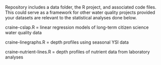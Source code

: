 Repository includes a data folder, the R project, and associated code files. This could serve as a framework for other water quality projects provided your datasets are relevant to the statistical analyses done below. 

craine-cslap.R = linear regression models of long-term citizen science water quality data

craine-linegraphs.R = depth profiles using seasonal YSI data 

craine-nutrient-lines.R = depth profiles of nutrient data from laboratory analyses





